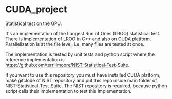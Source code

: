 # CUDA_project
Statistical test on the GPU.

It's an implementation of the Longest Run of Ones (LROO) statistical test.
There is implementation of LROO in C++ and also on CUDA platform.
Parallelization is at the file level, i.e. many files are tested at once.

The implementation is tested by unit tests and python script where the reference implementation is  
https://github.com/terrillmoore/NIST-Statistical-Test-Suite.

If you want to use this repository you must have installed CUDA platform, make gitclode of NIST repository and 
put this repo inside main folder of NIST-Statistical-Test-Suite. The NIST repository is required, because python
script calls their implementation to test this implementation.
